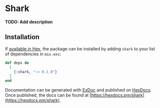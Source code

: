 # Shark

**TODO: Add description**

## Installation

If [available in Hex](https://hex.pm/docs/publish), the package can be installed
by adding `shark` to your list of dependencies in `mix.exs`:

```elixir
def deps do
  [
    {:shark, "~> 0.1.0"}
  ]
end
```

Documentation can be generated with [ExDoc](https://github.com/elixir-lang/ex_doc)
and published on [HexDocs](https://hexdocs.pm). Once published, the docs can
be found at [https://hexdocs.pm/shark](https://hexdocs.pm/shark).

